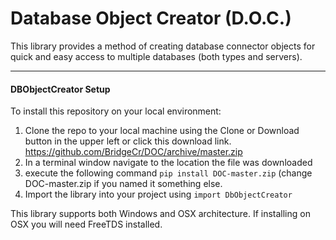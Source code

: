 # Database Object Creator (D.O.C.)
This library provides a method of creating database connector objects for quick and easy access to multiple
databases (both types and servers).

---

#### DBObjectCreator Setup
To install this repository on your local environment:
1. Clone the repo to your local machine using the Clone or Download button in the upper left
or click this download link. https://github.com/BridgeCr/DOC/archive/master.zip
2. In a terminal window navigate to the location the file was downloaded
3. execute the following command `pip install DOC-master.zip` (change DOC-master.zip if you named it something else.
4. Import the library into your project using `import DbObjectCreator`

This library supports both Windows and OSX architecture. If installing on OSX you will need FreeTDS installed.
